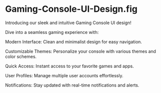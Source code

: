 
# Gaming-Console-UI-Design.fig

Introducing our sleek and intuitive Gaming Console UI design! 

Dive into a seamless gaming experience with:

Modern Interface: Clean and minimalist design for easy navigation.

Customizable Themes: Personalize your console with various themes and color schemes.

Quick Access: Instant access to your favorite games and apps.

User Profiles: Manage multiple user accounts effortlessly.

Notifications: Stay updated with real-time notifications and alerts.
